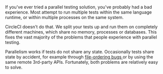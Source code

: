   If you've ever tried a parallel testing solution, you've probably had a bad experience.
  Most attempt to run multiple tests within the same language runtime, or within multiple processes on the same system.

  CircleCI doesn't do that.
  We split your tests up and run them on completely different machines, which share no memory, processes or databases.
  This fixes the vast majority of the problems that people experience with parallel testing.

  Parallelism works if tests do not share any state.
  Occasionally tests share state by accident, for example through
  [
    file-ordering bugs
  ](/docs/file-ordering)
  or by using the same remote 3rd-party APIs.
  Fortunately, both problems are relatively easy to solve.